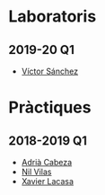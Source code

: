 # Laboratoris

## 2019-20 Q1
- [Víctor Sánchez](https://github.com/sanchyy/LP-FIB/tree/master/haskell)



# Pràctiques

## 2018-2019 Q1

- [Adrià Cabeza](https://github.com/adriacabeza/LP-Haskell/tree/master/Pr%C3%A0ctica)
- [Nil Vilas](https://github.com/NIL6NIL6/LP-Haskell/tree/master/Practica)
- [Xavier Lacasa](https://github.com/xlacasa/practicaHaskell)

